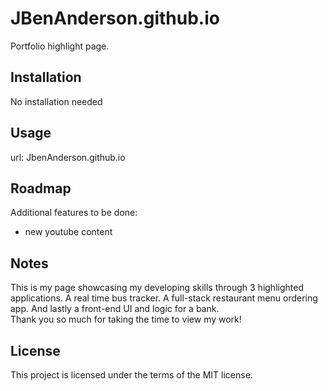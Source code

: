 # JBenAnderson.github.io

Portfolio highlight page.  



Installation
------------------------------------------------
No installation needed

Usage
------------------------------------------------
url: JbenAnderson.github.io 


Roadmap
-------------------------------------------------
Additional features to be done: 
- new youtube content


Notes
----------------------------------------
This is my page showcasing my developing skills through 3 highlighted applications.  A real time bus tracker.  A full-stack restaurant menu ordering app.  And lastly a front-end UI and logic for a bank.  
Thank you so much for taking the time to view my work!


License
----------------------------------------
This project is licensed under the terms of the MIT license.

